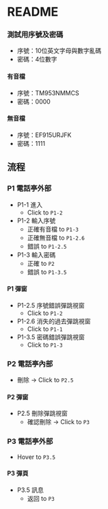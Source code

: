 # README

### 測試用序號及密碼
* 序號：10位英文字母與數字亂碼
* 密碼：4位數字

#### 有音檔
* 序號：TM953NMMCS
* 密碼：0000

#### 無音檔
* 序號：EF915URJFK
* 密碼：1111


## 流程

### P1 電話亭外部
* P1-1 進入
    - Click to `P1-2`
* P1-2 輸入序號
    - 正確有音檔 to `P1-3`
    - 正確無音檔 to `P1-2.6`
    - 錯誤 to `P1-2.5`
* P1-3 輸入密碼
    - 正確 to `P2`
    - 錯誤 to `P1-3.5`

#### P1 彈窗
* P1-2.5 序號錯誤彈跳視窗
    - Click to `P1-2`
* P1-2.6 消失的過去彈跳視窗
    - Click to `P1-1`
* P1-3.5 密碼錯誤彈跳視窗
    - Click to `P1-3`

### P2 電話亭內部
* 刪除 → Click to `P2.5`

#### P2 彈窗
* P2.5 刪除彈跳視窗
    - 確認刪除 → Click to `P3`

### P3 電話亭外部
* Hover to `P3.5`

#### P3 彈頁
* P3.5 訊息
    - 返回 to `P3`